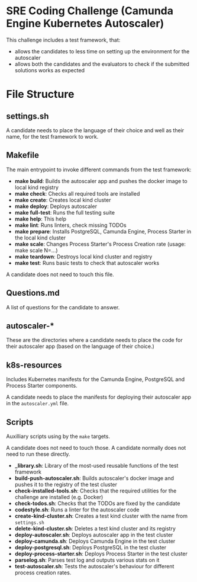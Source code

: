 # SRE Coding Challenge (Camunda Engine Kubernetes Autoscaler)

This challenge includes a test framework, that:

- allows the candidates to less time on setting up the environment for the autoscaler
- allows both the candidates and the evaluators to check if the submitted solutions works as expected

# File Structure

## settings.sh

A candidate needs to place the language of their choice and well as their name, for the test
framework to work.

## Makefile

The main entrypoint to invoke different commands from the test framework:

- **make build**: Builds the autoscaler app and pushes the docker image to local kind registry
- **make check**: Checks all required tools are installed
- **make create**: Creates local kind cluster
- **make deploy**: Deploys autoscaler
- **make full-test**: Runs the full testing suite
- **make help**: This help
- **make lint**: Runs linters, check missing TODOs
- **make prepare**: Installs PostgreSQL, Camunda Engine, Process Starter in the local kind cluster
- **make scale**: Changes Process Starter's Process Creation rate (usage: make scale N=...)
- **make teardown**: Destroys local kind cluster and registry
- **make test**: Runs basic tests to check that autoscaler works

A candidate does not need to touch this file.

## Questions.md

A list of questions for the candidate to answer.

## autoscaler-*

These are the directories where a candidate needs to place the code for their autoscaler app 
(based on the language of their choice.)

## k8s-resources

Includes Kubernetes manifests for the Camunda Engine, PostgreSQL and Process Starter components.

A candidate needs to place the manifests for deploying their autoscaler app in the `autoscaler.yml` file.

## Scripts

Auxilliary scripts using by the `make` targets.

A candidate does not need to touch those.
A candidate normally does not need to run these directly.

- **_library.sh**: Library of the most-used reusable functions of the test framework
- **build-push-autoscaler.sh**: Builds autoscaler's docker image and pushes it to the registry of the test cluster
- **check-installed-tools.sh**: Checks that the required utilities for the challenge are installed (e.g. Docker)
- **check-todos.sh**: Checks that the TODOs are fixed by the candidate
- **codestyle.sh**: Runs a linter for the autoscaler code
- **create-kind-cluster.sh**: Creates a test kind cluster with the name from `settings.sh`
- **delete-kind-cluster.sh**: Deletes a test kind cluster and its registry
- **deploy-autoscaler.sh**: Deploys autoscaler app in the test cluster
- **deploy-camunda.sh**: Deploys Camunda Engine in the test cluster
- **deploy-postgresql.sh**: Deploys PostgreSQL in the test cluster
- **deploy-process-starter.sh**: Deploys Process Starter in the test cluster
- **parselog.sh**: Parses test log and outputs various stats on it
- **test-autoscaler.sh**: Tests the autoscaler's behaviour for different process creation rates.
